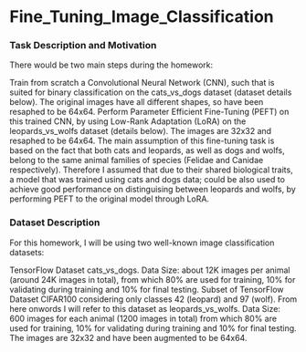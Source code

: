 # Fine_Tuning_Image_Classification

### Task Description and Motivation

There would be two main steps during the homework:

Train from scratch a Convolutional Neural Network (CNN), such that is suited for binary classification on the cats_vs_dogs dataset (dataset details below). The original images have all different shapes, so have been resaphed to be 64x64.
Perform Parameter Efficient Fine-Tuning (PEFT) on this trained CNN, by using Low-Rank Adaptation (LoRA) on the leopards_vs_wolfs dataset (details below). The images are 32x32 and resaphed to be 64x64.
The main assumption of this fine-tuning task is based on the fact that both cats and leopards, as well as dogs and wolfs, belong to the same animal families of species (Felidae and Canidae respectively). Therefore I assumed that due to their shared biological traits, a model that was trained using cats and dogs data; could be also used to achieve good performance on distinguising between leopards and wolfs, by performing PEFT to the original model through LoRA.

### Dataset Description

For this homework, I will be using two well-known image classification datasets:

TensorFlow Dataset cats_vs_dogs. Data Size: about 12K images per animal (around 24K images in total), from which 80% are used for training, 10% for validating during training and 10% for final testing.
Subset of TensorFlow Dataset CIFAR100 considering only classes 42 (leopard) and 97 (wolf). From here onwords I will refer to this dataset as leopards_vs_wolfs. Data Size: 600 images for each animal (1200 images in total) from which 80% are used for training, 10% for validating during training and 10% for final testing. The images are 32x32 and have been augmented to be 64x64.

